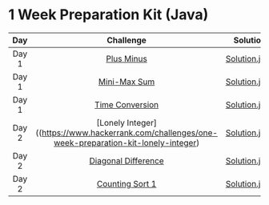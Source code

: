 # 1 Week Preparation Kit (Java)

|          Day          |                                                         Challenge                                                        | Solution                                                                            |
|:---------------------------:|:------------------------------------------------------------------------------------------------------------------------:|:--------------------------------------------------------------------------------------------------------------------------------------------------------------:|
|         Day 1        | [Plus Minus](https://www.hackerrank.com/challenges/one-week-preparation-kit-plus-minus)                                                |               [Solution.java](https://github.com/uurkrtl/HackerRank_solutions/blob/master/1%20Week%20Preparation%20Kit/Day%201/Plus%20Minus/Solution.java)                |
|         Day 1        | [Mini-Max Sum](https://www.hackerrank.com/challenges/one-week-preparation-kit-mini-max-sum)                                 |          [Solution.java](https://github.com/uurkrtl/HackerRank_solutions/blob/master/1%20Week%20Preparation%20Kit/Day%201/Mini-Max%20Sum/Solution.java)          |
|         Day 1        | [Time Conversion](https://www.hackerrank.com/challenges/one-week-preparation-kit-time-conversion)                                 |          [Solution.java](https://github.com/uurkrtl/HackerRank_solutions/blob/master/1%20Week%20Preparation%20Kit/Day%201/Time%20Conversion/Solution.java)          |
|         Day 2        | [Lonely Integer]((https://www.hackerrank.com/challenges/one-week-preparation-kit-lonely-integer)                                                |               [Solution.java](https://github.com/uurkrtl/HackerRank_solutions/blob/master/1%20Week%20Preparation%20Kit/Day%202/Lonely%20Integer/Solution.java)                |
|         Day 2        | [Diagonal Difference](https://www.hackerrank.com/challenges/one-week-preparation-kit-diagonal-difference)                                 |          [Solution.java](https://github.com/uurkrtl/HackerRank_solutions/blob/master/1%20Week%20Preparation%20Kit/Day%202/Diagonal%20Difference/Solution.java)          |
|         Day 2        | [Counting Sort 1](https://www.hackerrank.com/challenges/one-week-preparation-kit-countingsort1)                                 |          [Solution.java](https://github.com/uurkrtl/HackerRank_solutions/blob/master/1%20Week%20Preparation%20Kit/Day%202/Counting%20Sort%201/Solution.java)          |
